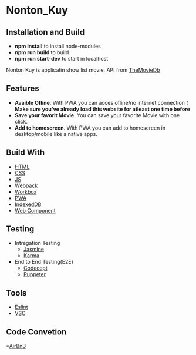 # Nonton_Kuy

## Installation and Build
* **npm install** to install node-modules
* **npm run build** to build 
* **npm run start-dev** to start in localhost

Nonton Kuy is applicatin show list movie, API from [TheMovieDb](https://www.themoviedb.org/)

## Features 
* **Avaible Ofline**. With PWA you can acces ofline/no internet connection ( **Make sure you've already load this website for atleast one time before**
* **Save your favorit Movie**. You can save your favorite Movie with one click.
* **Add to homescreen**. With PWA you can add to homescreen in desktop/mobile like a native apps.

## Build With
* [HTML](https://www.w3schools.com/html/default.asp)
* [CSS](https://www.w3schools.com/css/default.asp)
* [JS](https://www.w3schools.com/js/default.asp)
* [Webpack](https://webpack.js.org/)
* [Workbox](https://developers.google.com/web/tools/workbox)
* [PWA](https://web.dev/progressive-web-apps/)
* [IndexedDB](https://developers.google.com/web/ilt/pwa/working-with-indexeddb)
* [Web Component](https://www.webcomponents.org/)

## Testing
  * Intregation Testing
    * [Jasmine](https://jasmine.github.io/)
    * [Karma](https://karma-runner.github.io/latest/index.html)
  * End to End Testing(E2E)
    * [Codecept](https://codecept.io/)
    * [Puppeter](https://codecept.io/)

## Tools
* [Eslint](https://eslint.org/)
* [VSC](https://code.visualstudio.com/)

## Code Convetion
  *[AirBnB](https://github.com/airbnb/javascript)
